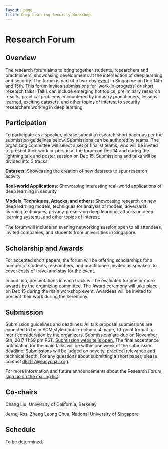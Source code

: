 ```yaml
---
layout: page
title: Deep Learning Security Workshop
---
```


# Research Forum

## Overview

The research forum aims to bring together students, researchers and
practitioners, showcasing developments at the intersection of
deep learning and security. The forum is part of a two-day
[event](https://deep-learning-security.github.io/) in
Singapore on Dec 14th and 15th. This forum invites submissions for
'work-in-progress' or short research talks.  Talks can include
emerging hot topics, preliminary research results, practical
problems encountered by industry practitioners, lessons
learned, exciting datasets, and other topics of interest to
security researchers working in deep learning.

## Participation

To participate as a speaker, please submit a research short paper as per the submission guidelines below. Submissions
can be authored by teams. The organizing committee will
select a set of finalist teams, who will be invited to
present their work in-person at the forum on Dec 14 and during the lightning talk and  poster session on Dec 15. Submissions and talks will be
divided into 3 tracks:

**Datasets**: Showcasing the creation of new datasets
to spur research activity

**Real-world Applications**: Showcasing interesting
real-world applications of deep learning in security

**Models, Techniques, Attacks, and others:** Showcasing research
on new deep learning models, techniques for analysis of
models, adversarial learning techniques, privacy-preserving
deep learning, attacks on deep learning systems, and other topics of interest. 

 The forum will include an
evening networking session open to all attendees, invited
companies, and students from universities in Singapore. 

## Scholarship and Awards

 For accepted short papers, the forum
will be offering scholarships for a number of students, researchers, and practitioners
invited as speakers to cover costs of travel and stay for
the event. 

In addition, presentations in each track will be evaluated for one or more
awards by the organizing committee. The Award ceremony will take place on Dec 15 during the main workshop event. Awardees will be invited
to present their work during the ceremony. 

## Submission

Submission guidelines and deadlines: All talk proposal
submissions are expected to be in ACM style double-column,
4-page, 10-point format to merit consideration by the organizers.
Submissions are due on November 5th, 2017 11:59 pm PST.
[Submission website is open.](https://easychair.org/conferences/?conf=dlsrf17)
The final acceptance notification for the main talks will be
within one week of the submission deadline. Submissions will be
judged on novelty, practical relevance and technical depth.
For any questions about submitting a short paper, please contact <dlsrf17@easychair.org>.

For more information and future announcements about the
Research Forum, [sign up on the mailing list](https://groups.google.com/d/forum/deep-learning-security-research-forum).

## Co-chairs

Chang Liu, University of California, Berkeley

Jernej Kos, Zheng Leong Chua, National University of Singapore

## Schedule

To be determined.

